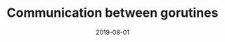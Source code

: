 ---
date: 2019-08-01
title: Communication between gorutines
type:
- post 
- posts
categories:
- golang
---